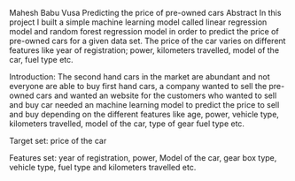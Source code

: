 Mahesh Babu Vusa
Predicting the price of pre-owned cars
        Abstract
In this project I built a simple machine learning model called linear regression model and random forest regression model in order to predict the price of pre-owned cars for a given data set. The price of the car varies on different features like year of registration; power, kilometers travelled, model of the car, fuel type etc.

Introduction: The second hand cars in the market are abundant and not everyone are able to buy first hand cars, a company wanted to sell the pre-owned cars and wanted an website for the customers who wanted to sell and buy car needed an machine learning model to predict the price to sell and buy depending on the different features like age, power, vehicle type, kilometers travelled, model of the car, type of gear fuel type etc.

Target set: price of the car

Features set: year of registration, power, Model of the car, gear box type, vehicle type, fuel type and kilometers travelled etc.

